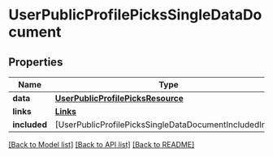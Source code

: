 # UserPublicProfilePicksSingleDataDocument

## Properties
Name | Type | Description | Notes
------------ | ------------- | ------------- | -------------
**data** | [**UserPublicProfilePicksResource**](UserPublicProfilePicksResource.md) |  | [optional] 
**links** | [**Links**](Links.md) |  | [optional] 
**included** | [UserPublicProfilePicksSingleDataDocumentIncludedInner] |  | [optional] 

[[Back to Model list]](../README.md#documentation-for-models) [[Back to API list]](../README.md#documentation-for-api-endpoints) [[Back to README]](../README.md)


